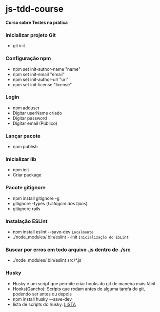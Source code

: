 # js-tdd-course
**Curso sobre Testes na prática**

### Inicializar projeto Git 
- git init

### Configuração npm
- npm set init-author-name "name"
- npm set init-email "email"
- npm set init-author-url "url"
- npm set init-license "license"

### Login 
- npm adduser
- Digitar userName criado
- Digitar password
- Digitar email (Público)

### Lançar pacote 
- npm publish

### Inicializar lib 
- npm init
- Criar package

### Pacote gitignore 
- npm install gitignore -g
- gitignore -types (*Listagem dos tipos*)
- gitignore rails

### Instalação ESLint
- npm install eslint --save-dev ``Localmente``
- ./node_modules/.bin/eslint --init ``Inicialização do ESLint``

### Buscar por erros em todo arquivo .js dentro de ./src
- ./node_modules/.bin/eslint src/*.js

### Husky
- Husky é um script que permite criar hooks do git de maneira mais fácil
- Hooks(Gancho): Scripts que rodam antes de alguma tarefa do git, podendo ser antes ou depois
- npm install husky --save-dev
- lista de scripts do husky: [LISTA](https://github.com/typicode/husky)